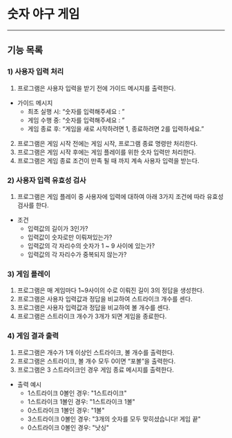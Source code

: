 # 숫자 야구 게임

---

## 기능 목록
### 1) 사용자 입력 처리 
1. 프로그램은 사용자 입력을 받기 전에 가이드 메시지를 출력한다.
* 가이드 메시지
    * 최초 실행 시: “숫자를 입력해주세요 : ”
    * 게임 수행 중: “숫자를 입력해주세요 : ”
    * 게임 종료 후: “게임을 새로 시작하려면 1, 종료하려면 2를 입력하세요.” 
2. 프로그램은 게임 시작 전에는 게임 시작, 프로그램 종료 명령만 처리한다.
3. 프로그램은 게임 시작 후에는 게임 플레이를 위한 숫자 입력만 처리한다.
4. 프로그램은 게임 종료 조건이 만족 될 때 까지 계속 사용자 입력을 받는다.

### 2) 사용자 입력 유효성 검사
1. 프로그램은 게임 플레이 중 사용자에 입력에 대하여 아래 3가지 조건에 따라 유효성 검사를 한다.
* 조건
    * 입력값의 길이가 3인가?
    * 입력값이 숫자로만 이뤄져있는가?
    * 입력값의 각 자리수의 숫자가 1 ~ 9 사이에 있는가?
    * 입력값의 각 자리수가 중복되지 않는가?

### 3) 게임 플레이
1. 프로그램은 매 게임마다 1~9사이의 수로 이뤄진 길이 3의 정답을 생성한다.
2. 프로그램은 사용자 입력값과 정답을 비교하여 스트라이크 개수를 센다.
3. 프로그램은 사용자 입력값과 정답을 비교하여 볼 개수를 센다.
4. 프로그램은 스트라이크 개수가 3개가 되면 게임을 종료한다.

### 4) 게임 결과 출력
1. 프로그램은 개수가 1개 이상인 스트라이크, 볼 개수를 출력한다.
2. 프로그램은 스트라이크, 볼 개수 모두 0이면 “포볼”을 출력한다.
3. 프로그램은 3 스트라이크인 경우 게임 종료 메시지를 출력한다.
* 출력 예시
    * 1스트라이크 0볼인 경우: "1스트라이크"
    * 1스트라이크 1볼인 경우: "1스트라이크 1볼"
    * 0스트라이크 1볼인 경우: "1볼"  
    * 3스트라이크 0볼인 경우: "3개의 숫자를 모두 맞히셨습니다! 게임 끝" 
    * 0스트라이크 0볼인 경우: "낫싱"